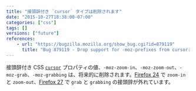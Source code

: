 ```yaml
---
title: "接頭辞付き `cursor` タイプは削除されます"
date: "2015-10-27T18:38:00-07:00"
categories: ["css"]
tags: []
versions: ["future"]
references:
    - url: "https://bugzilla.mozilla.org/show_bug.cgi?id=879119"
      title: "Bug 879119 - Drop support for -moz-prefixes from cursor: zoom-in | zoom-out | grab | grabbing"
---
```

接頭辞付き CSS [`cursor`](https://developer.mozilla.org/ja/docs/Web/CSS/cursor) プロパティの値、`-moz-zoom-in`、`-moz-zoom-out`、`-moz-grab`、`-moz-grabbing` は、将来的に削除されます。[Firefox 24](https://www.fxsitecompat.com/ja/docs/2013/cursor-moz-zoom-in-and-moz-zoom-out-have-been-unprefixed/) で `zoom-in` と `zoom-out`、[Firefox 27](https://www.fxsitecompat.com/ja/docs/2013/moz-grab-and-moz-grabbing-have-been-unprefixed/) で `grab` と `grabbing` の接頭辞が外れています。
